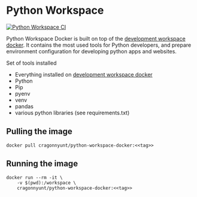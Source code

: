 # Python Workspace

[![Python Workspace CI](https://github.com/cragonnyunt/python-workspace/actions/workflows/main.yml/badge.svg?branch=develop-3.9)](https://github.com/cragonnyunt/python-workspace/actions/workflows/main.yml)

Python Workspace Docker is built on top of the [development workspace docker](https://github.com/cragonnyunt/development-workspace). It contains the most used tools for Python developers, and prepare environment configuration for developing python apps and websites.

Set of tools installed
- Everything installed on [development workspace docker](https://github.com/cragonnyunt/development-workspace)
- Python
- Pip
- pyenv
- venv
- pandas
- various python libraries (see requirements.txt)

## Pulling the image

```
docker pull cragonnyunt/python-workspace-docker:<<tag>>
```

## Running the image

```
docker run --rm -it \
    -v $(pwd):/workspace \
    cragonnyunt/python-workspace-docker:<<tag>>
```
